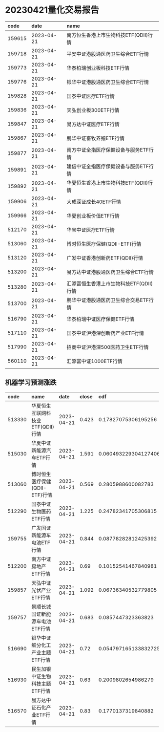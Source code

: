 # 20230421量化交易报告
 | code | date | name | 
 | :----- | :----- | :----- | 
 | 159615 | 2023-04-21 | 南方恒生香港上市生物科技ETF(QDII)行情 | 
 | 159718 | 2023-04-21 | 平安中证港股通医药卫生综合ETF行情 | 
 | 159773 | 2023-04-21 | 华泰柏瑞创业板科技ETF行情 | 
 | 159776 | 2023-04-21 | 银华中证港股通医药卫生综合ETF行情 | 
 | 159828 | 2023-04-21 | 国泰中证医疗ETF行情 | 
 | 159836 | 2023-04-21 | 天弘创业板300ETF行情 | 
 | 159847 | 2023-04-21 | 易方达中证医疗ETF行情 | 
 | 159867 | 2023-04-21 | 鹏华中证畜牧养殖ETF行情 | 
 | 159877 | 2023-04-21 | 南方中证全指医疗保健设备与服务ETF行情 | 
 | 159891 | 2023-04-21 | 建信中证全指医疗保健设备与服务ETF行情 | 
 | 159892 | 2023-04-21 | 华夏恒生香港上市生物科技ETF(QDII)行情 | 
 | 159906 | 2023-04-21 | 大成深证成长40ETF行情 | 
 | 159966 | 2023-04-21 | 华夏创业板价值ETF行情 | 
 | 512170 | 2023-04-21 | 华宝中证医疗ETF行情 | 
 | 513060 | 2023-04-21 | 博时恒生医疗保健(QDII-ETF)行情 | 
 | 513120 | 2023-04-21 | 广发中证香港创新药ETF(QDII)行情 | 
 | 513200 | 2023-04-21 | 易方达中证港股通医药卫生综合ETF行情 | 
 | 513280 | 2023-04-21 | 汇添富恒生香港上市生物科技ETF(QDII)行情 | 
 | 513700 | 2023-04-21 | 鹏华中证港股通医药卫生综合交易ETF行情 | 
 | 516790 | 2023-04-21 | 华泰柏瑞中证医疗保健ETF行情 | 
 | 517110 | 2023-04-21 | 国泰中证沪港深创新药产业ETF行情 | 
 | 517990 | 2023-04-21 | 招商中证沪港深500医药卫生ETF行情 | 
 | 560110 | 2023-04-21 | 汇添富中证1000ETF行情 | 

## 机器学习预测涨跌
 | code | name | date | close | cdf | y_pred | y_pred_prob | scale | 
 | :----- | :----- | :----- | :----- | :----- | :----- | :----- | :----- | 
 | 513330 | 华夏恒生互联网科技业ETF(QDII)行情 | 2023-04-21 | 0.423 | 0.17827075306195256 | 1 | 0.9250240443311798 | 294.43 | 
 | 515030 | 华夏中证新能源汽车ETF行情 | 2023-04-21 | 1.591 | 0.060493229304127406 | 1 | 0.9046309185927763 | 116.54 | 
 | 513060 | 博时恒生医疗保健(QDII-ETF)行情 | 2023-04-21 | 0.569 | 0.2805988600082783 | 1 | 0.964704484315212 | 69.51 | 
 | 512290 | 国泰中证生物医药ETF行情 | 2023-04-21 | 1.225 | 0.24782341705306815 | 1 | 0.9143111965530282 | 39.53 | 
 | 159755 | 广发国证新能源车电池ETF行情 | 2023-04-21 | 0.844 | 0.08778282812425392 | 1 | 0.920891144098435 | 38.03 | 
 | 512200 | 南方中证房地产ETF行情 | 2023-04-21 | 0.69 | 0.10152541467840981 | 1 | 0.9131966525977496 | 34.5 | 
 | 159857 | 天弘中证光伏产业ETF行情 | 2023-04-21 | 1.092 | 0.06736340532779805 | 1 | 0.9223183045592683 | 16.93 | 
 | 159757 | 景顺长城国证新能源车电池ETF行情 | 2023-04-21 | 0.683 | 0.0857447323363823 | 1 | 0.9227773494011009 | 5.32 | 
 | 516690 | 银华中证细分化工产业主题ETF行情 | 2023-04-21 | 0.72 | 0.054797165133832725 | 1 | 0.9160669597499431 | 0.54 | 
 | 516930 | 民生加银中证生物科技主题ETF行情 | 2023-04-21 | 0.63 | 0.2009802654986279 | 1 | 0.9338843720674508 | 0.54 | 
 | 516570 | 易方达中证石化产业ETF行情 | 2023-04-21 | 0.83 | 0.1770137319840882 | 1 | 0.9058383471831294 | 0.37 | 
